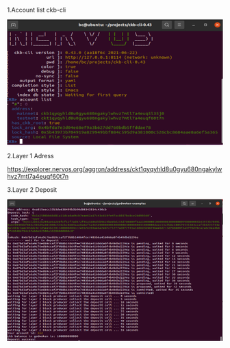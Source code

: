 
1.Account list ckb-cli

![CKB](https://github.com/cesheep/gitcoin-nervo/blob/main/Step1/accountlist.png "list")

2.Layer 1 Adress

https://explorer.nervos.org/aggron/address/ckt1qyqyhld8u0gyu680ngakylwhvz7mtl7a4euqf60t7n

3.Layer 2 Deposit

![Funded](https://github.com/cesheep/gitcoin-nervo/blob/main/Step1/Layer2Deposit.png)

